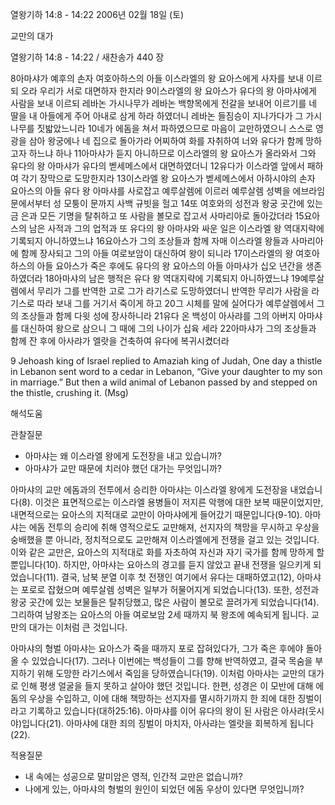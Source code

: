 열왕기하 14:8 - 14:22 
2006년 02월 18일 (토)

교만의 대가



열왕기하 14:8 - 14:22 / 새찬송가 440 장


8아마샤가 예후의 손자 여호아하스의 아들 이스라엘의 왕 요아스에게 사자를 보내 이르되 오라 우리가 서로 대면하자 한지라 9이스라엘의 왕 요아스가 유다의 왕 아마샤에게 사람을 보내 이르되 레바논 가시나무가 레바논 백향목에게 전갈을 보내어 이르기를 네 딸을 내 아들에게 주어 아내로 삼게 하라 하였더니 레바논 들짐승이 지나가다가 그 가시나무를 짓밟았느니라 10네가 에돔을 쳐서 파하였으므로 마음이 교만하였으니 스스로 영광을 삼아 왕궁에나 네 집으로 돌아가라 어찌하여 화를 자취하여 너와 유다가 함께 망하고자 하느냐 하나 11아마샤가 듣지 아니하므로 이스라엘의 왕 요아스가 올라와서 그와 유다의 왕 아마샤가 유다의 벧세메스에서 대면하였더니 12유다가 이스라엘 앞에서 패하여 각기 장막으로 도망한지라 13이스라엘 왕 요아스가 벧세메스에서 아하시야의 손자 요아스의 아들 유다 왕 아마샤를 사로잡고 예루살렘에 이르러 예루살렘 성벽을 에브라임 문에서부터 성 모퉁이 문까지 사백 규빗을 헐고 14또 여호와의 성전과 왕궁 곳간에 있는 금 은과 모든 기명을 탈취하고 또 사람을 볼모로 잡고서 사마리아로 돌아갔더라 15요아스의 남은 사적과 그의 업적과 또 유다의 왕 아마샤와 싸운 일은 이스라엘 왕 역대지략에 기록되지 아니하였느냐 16요아스가 그의 조상들과 함께 자매 이스라엘 왕들과 사마리아에 함께 장사되고 그의 아들 여로보암이 대신하여 왕이 되니라 17이스라엘의 왕 여호아하스의 아들 요아스가 죽은 후에도 유다의 왕 요아스의 아들 아마샤가 십오 년간을 생존하였더라 18아마샤의 남은 행적은 유다 왕 역대지략에 기록되지 아니하였느냐 19예루살렘에서 무리가 그를 반역한 고로 그가 라기스로 도망하였더니 반역한 무리가 사람을 라기스로 따라 보내 그를 거기서 죽이게 하고 20그 시체를 말에 실어다가 예루살렘에서 그의 조상들과 함께 다윗 성에 장사하니라 21유다 온 백성이 아사랴를 그의 아버지 아마샤를 대신하여 왕으로 삼으니 그 때에 그의 나이가 십육 세라 22아마샤가 그의 조상들과 함께 잔 후에 아사랴가 엘랏을 건축하여 유다에 복귀시켰더라 

9 Jehoash king of Israel replied to Amaziah king of Judah, One day a thistle in Lebanon sent word to a cedar in Lebanon, “Give your daughter to my son in marriage.” But then a wild animal of Lebanon passed by and stepped on the thistle, crushing it. (Msg)

해석도움





관찰질문 
- 아마샤는 왜 이스라엘 왕에게 도전장을 내고 있습니까? 
- 아마샤가 교만 때문에 치러야 했던 대가는 무엇입니까? 


아마샤의 교만 
에돔과의 전투에서 승리한 아마샤는 이스라엘 왕에게 도전장을 내었습니다(8). 이것은 표면적으로는 이스라엘 용병들이 저지른 악행에 대한 보복 때문이었지만, 내면적으로는 요아스의 지적대로 교만이 아마샤에게 들어갔기 때문입니다(9-10). 아마샤는 에돔 전투의 승리에 취해 영적으로도 교만해져, 선지자의 책망을 무시하고 우상을 숭배했을 뿐 아니라, 정치적으로도 교만해져 이스라엘에게 전쟁을 걸고 있는 것입니다. 이와 같은 교만은, 요아스의 지적대로 화를 자초하여 자신과 자기 국가를 함께 망하게 할 뿐입니다(10). 하지만, 아마샤는 요아스의 경고를 듣지 않았고 끝내 전쟁을 일으키게 되었습니다(11). 결국, 남북 분열 이후 첫 전쟁인 여기에서 유다는 대패하였고(12), 아마샤는 포로로 잡혔으며 예루살렘 성벽은 일부가 허물어지게 되었습니다(13). 또한, 성전과 왕궁 곳간에 있는 보물들은 탈취당했고, 많은 사람이 볼모로 끌려가게 되었습니다(14). 그리하여 남왕조는 요아스의 아들 여로보암 2세 때까지 북 왕조에 예속되게 됩니다. 교만의 대가는 이처럼 큰 것입니다. 

아마샤의 형벌 
아마샤는 요아스가 죽을 때까지 포로 잡혀있다가, 그가 죽은 후에야 돌아올 수 있었습니다(17). 그러나 이번에는 백성들이 그를 향해 반역하였고, 결국 목숨을 부지하기 위해 도망한 라기스에서 죽임을 당하였습니다(19). 이처럼 아마샤는 교만의 대가로 인해 평생 얼굴을 들지 못하고 살아야 했던 것입니다. 한편, 성경은 이 모반에 대해 에돔의 우상을 수입하고, 이에 대해 책망하는 선지자를 멸시하기까지 한 죄에 대한 징벌이라고 기록하고 있습니다(대하25:16). 아마샤를 이어 유다의 왕이 된 사람은 아사랴(웃시야)입니다(21). 아마샤에 대한 죄의 징벌이 마치자, 아사랴는 엘랏을 회복하게 됩니다(22). 


적용질문 
- 내 속에는 성공으로 말미암은 영적, 인간적 교만은 없습니까? 
- 나에게 있는, 아마샤의 형벌의 원인이 되었던 에돔 우상이 있다면 무엇입니까?